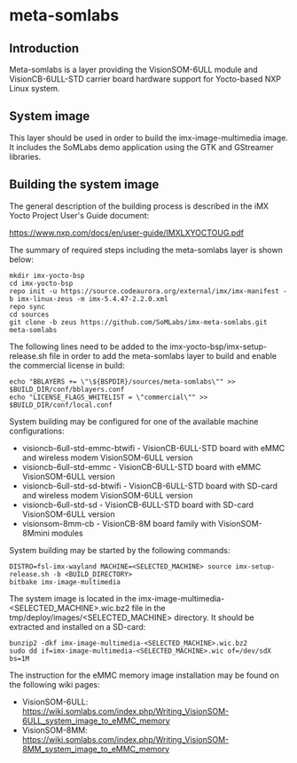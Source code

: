 # meta-somlabs

## Introduction

Meta-somlabs is a layer providing the VisionSOM-6ULL module and VisionCB-6ULL-STD carrier board hardware support for Yocto-based NXP Linux system.

## System image

This layer should be used in order to build the imx-image-multimedia image. It includes the SoMLabs demo application using the GTK and GStreamer libraries.

## Building the system image

The general description of the building process is described in the iMX Yocto Project User's Guide document:

https://www.nxp.com/docs/en/user-guide/IMXLXYOCTOUG.pdf

The summary of required steps including the meta-somlabs layer is shown below:

```shell
mkdir imx-yocto-bsp
cd imx-yocto-bsp
repo init -u https://source.codeaurora.org/external/imx/imx-manifest -b imx-linux-zeus -m imx-5.4.47-2.2.0.xml
repo sync
cd sources
git clone -b zeus https://github.com/SoMLabs/imx-meta-somlabs.git meta-somlabs
```

The following lines need to be added to the imx-yocto-bsp/imx-setup-release.sh file in order to add the meta-somlabs layer to build and enable the commercial license in build:

```shell
echo "BBLAYERS += \"\${BSPDIR}/sources/meta-somlabs\"" >> $BUILD_DIR/conf/bblayers.conf
echo "LICENSE_FLAGS_WHITELIST = \"commercial\"" >> $BUILD_DIR/conf/local.conf
```

System building may be configured for one of the available machine configurations:

* visioncb-6ull-std-emmc-btwifi - VisionCB-6ULL-STD board with eMMC and wireless modem VisionSOM-6ULL version
* visioncb-6ull-std-emmc - VisionCB-6ULL-STD board with eMMC VisionSOM-6ULL version
* visioncb-6ull-std-sd-btwifi - VisionCB-6ULL-STD board with SD-card and wireless modem VisionSOM-6ULL version
* visioncb-6ull-std-sd - VisionCB-6ULL-STD board with SD-card VisionSOM-6ULL version
* visionsom-8mm-cb - VisionCB-8M board family with VisionSOM-8Mmini modules

System building may be started by the following commands:

```shell
DISTRO=fsl-imx-wayland MACHINE=<SELECTED_MACHINE> source imx-setup-release.sh -b <BUILD_DIRECTORY>
bitbake imx-image-multimedia
```

The system image is located in the imx-image-multimedia-<SELECTED_MACHINE>.wic.bz2 file in the tmp/deploy/images/<SELECTED_MACHINE> directory. It should be extracted and installed on a SD-card:

```shell
bunzip2 -dkf imx-image-multimedia-<SELECTED_MACHINE>.wic.bz2 
sudo dd if=imx-image-multimedia-<SELECTED_MACHINE>.wic of=/dev/sdX bs=1M
```

The instruction for the eMMC memory image installation may be found on the following wiki pages:

* VisionSOM-6ULL: https://wiki.somlabs.com/index.php/Writing_VisionSOM-6ULL_system_image_to_eMMC_memory
* VisionSOM-8MM: https://wiki.somlabs.com/index.php/Writing_VisionSOM-8MM_system_image_to_eMMC_memory
